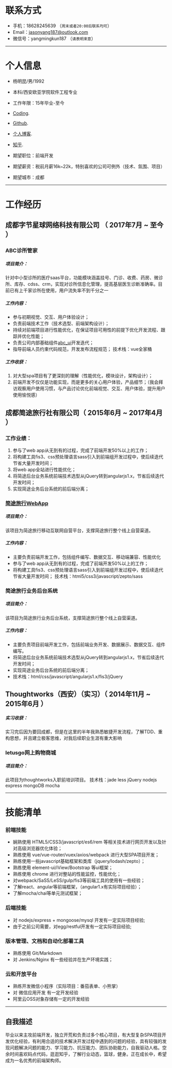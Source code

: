 # 联系方式

- 手机：18628245639 （```周末或者20:00后联系均可```）
- Email：jasonyang187@outlook.com
- 微信号：yangmingkun187 （```请表明来意```）

---

# 个人信息

 - 杨明昆/男/1992
 - 本科/西安欧亚学院软件工程专业
 - 工作年限：15年毕业-至今
 - [Coding](https://dev.tencent.com/u/Jason_Yang187).
 - [Github](https://github.com/yangmingkun187).
 - [个人博客](http://jasonyangblog.com/).
 - [知乎](https://www.zhihu.com/people/jason-yang-187/answers).

 - 期望职位：前端开发
 - 期望薪资：税前月薪16k~22k，特别喜欢的公司可例外（技术、氛围、项目）
 - 期望城市：成都

---

# 工作经历

## 成都字节星球网络科技有限公司 （ 2017年7月 ~ 至今 ）

### ABC诊所管家
##### 项目简介：
针对中小型诊所的医疗saas平台，功能模块涵盖挂号、门诊、收费、药房、微诊所、库存、cdss、crm，实现对诊所信息化管理，提高基层医生诊断准确率。目前已有上千家诊所在使用，用户流失率不到千分之一
##### 工作内容：
- 参与初期视觉、交互、用户体验设计；
- 负责前端技术工作（技术选型、前端架构设计）；
- 持续对前端项目进行性能优化，在保证项目可用性的前提下优化开发流程、跟踪并优化性能；
- 负责公司内部基础组件[abc_ui](https://www.npmjs.com/package/abc-ui)开发迭代；
- 指导前端人员约束代码规范，开发发布流程规范；
技术栈：vue全家桶
##### 工作收获：
1. 对大型spa项目有了更深刻的理解（性能优化，模块设计，架构设计）；
2. 前端开发不仅仅是功能实现，而是更多的关心用户体验，产品细节；（我会拜访观察用户使用习惯，与产品讨论优化前端视觉、交互、用户体验，提升用户使用愉悦感）


## 成都简途旅行社有限公司（ 2015年6月 ~ 2017年4月 ）
### 工作业绩：
1. 参与了web app从无到有的过程，完成了前端开发50%以上的工作；
2. 将构建工具fis3、css预处理语言sass引入到前端组开发过程中，使后续迭代节省大量开发时间；
3. 将web app全站进行性能优化；
4. 将简途后台业务系统前端技术选型从jQuery转到angularjs1.x，节省后续迭代开发时间；
5. 实现简途业务后台系统的前后端分离；

### [简途旅行WebApp](https://m.simpletour.com/mobile/gateway/wechat/home/home/)
##### 项目简介：
该项目为简途旅行移动互联网自营平台，支撑简途旅行整个线上自营渠道。
##### 工作内容：
- 主要负责前端开发工作，包括组件编写、数据交互、移动端兼容、性能优化
- 参与了web app从无到有的过程，完成了前端开发50%以上的工作；
- 将构建工具fis3、css预处理语言sass引入到前端组开发过程中，使后续迭代节省大量开发时间；
技术栈：html5/css3/javascript/zepto/sass

### 简途旅行业务后台系统
##### 项目简介：
该项目为简途旅行业务后台系统，支撑简途旅行整个线上自营渠道。
##### 工作内容：
- 主要负责项目前端开发工作，包括前端业务开发、数据展示、数据交互、组件编写。
- 将简途后台业务系统前端技术选型从jQuery转到angularjs1.x，节省后续迭代开发时间；
- 实现简途业务后台系统的前后端分离；
- 技术栈：html/css/javascript/angularjs1.x/fis3/jQuery


## Thoughtworks（西安）（实习）（ 2014年11月 ~ 2015年6月 ）
##### 实习收获：
实习完后因为要回成都，但是在这里的半年我熟悉敏捷开发流程，了解TDD、重构思想，并且建立极客思维，对我后续职业生涯有重大影响

### letusgo网上购物商城
##### 项目简介：
此项目为thoughtworks入职前培训项目。
技术栈：jade less jQuery nodejs express mongoDB mocha


---

# 技能清单

### 前端技能
- 娴熟使用 HTML5/CSS3/javascript/es6/rem 等相关技术进行网页开发以及针对高级浏览器优化体验；
- 熟练使用 vue/vue-router/vuex/axios/webpack 进行大型SPA项目开发；
- 熟练使用一些javascript基础框架和类库（jquery/lodash/zepto）；
- 熟练使用 element-ui/iView/Bootstrap 等ui框架；
- 熟练使用 chrome 进行对整站的性能监控，性能优化；
- 对webpack/SaSS/LeSS/gulp/fis3等前端工具的使用有一些经验；
- 了解react、angular等前端框架，（angular1.x有实际项目经验）；
- 了解mocha/chai等单元测试框架；

### 后端技能
- 对 nodejs/express + mongoose/mysql 开发有一定实际项目经验;
- 由于之前公司需要，对egg/restful开发有一定实际项目经验;

### 版本管理、文档和自动化部署工具
- 熟练使用 Git/Markdown
- 对 Jenkins/Nginx 有一些经验并在生产环境实践；

### 云和开放平台
- 熟练开发微信小程序（实际项目：番茄表单、小熊掌）
- 对 微信应用开发 有一定开发经验
- 阿里云OSS对象存储有一定的开发经验

---

## 自我描述
毕业以来主攻前端开发，独立开荒和负责过多个核心项目，有大型复杂SPA项目开发优化经验，有利用合适的技术解决开发过程中遇到的问题的经验，具有较强的发现问题解决问题的能力、学习能力、抗压能力、团队协助能力，自我驱动人格。空余时间喜欢码点代码，逛逛知乎，了解行业动态，篮球，健身。正在成长中，希望成为一名优秀的前端架构师。
